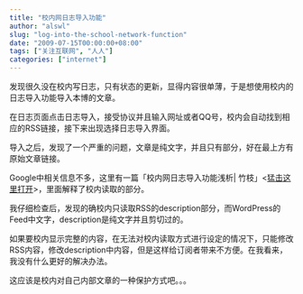 ```yaml
---
title: "校内网日志导入功能"
author: "alswl"
slug: "log-into-the-school-network-function"
date: "2009-07-15T00:00:00+08:00"
tags: ["关注互联网", "人人"]
categories: ["internet"]
---
```


发现很久没在校内写日志，只有状态的更新，显得内容很单薄，于是想使用校内的日志导入功能导入本博的文章。

在日志页面点击日志导入，接受协议并且输入网址或者QQ号，校内会自动找到相应的RSS链接，接下来出现选择日志导入界面。

导入之后，发现了一个严重的问题，文章是纯文字，并且只有部分，好在最上方有原始文章链接。

Google中相关信息不多，这里有一篇「校内网日志导入功能浅析|
竹枝」<[猛击这里打开](http://blog.anyshpm.com/archives/21)>，里面解释了校内读取的部分。

我仔细检查后，发现的确校内只读取RSS的description部分，而WordPress的Feed中文字，description是纯文字并且剪切过的。

如果要校内显示完整的内容，在无法对校内读取方式进行设定的情况下，只能修改RSS内容，修改description中内容，但是这样给订阅者带来不方便。在我看来，
我没有什么更好的解决办法。

这应该是校内对自己内部文章的一种保护方式吧。。。
